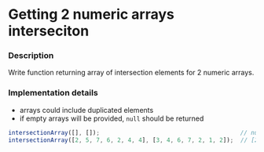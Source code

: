 # Getting 2 numeric arrays interseciton

### Description
Write function returning array of intersection elements for 2 numeric arrays.

### Implementation details

- arrays could include duplicated elements
- if empty arrays will be provided, `null` should be returned

```js
intersectionArray([], []);                                        // null
intersectionArray([2, 5, 7, 6, 2, 4, 4], [3, 4, 6, 7, 2, 1, 2]);  // [2, 4, 6, 7]
```